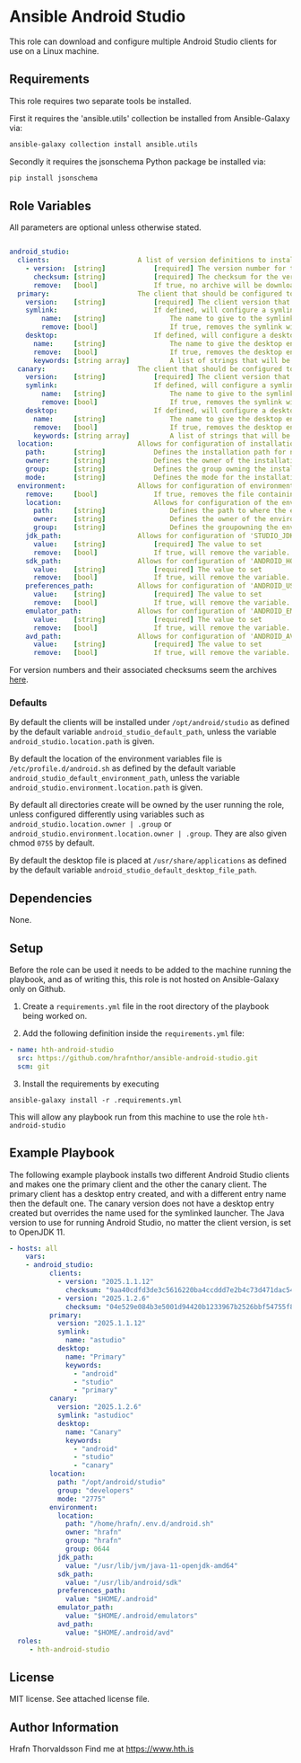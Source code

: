 # Ansible Android Studio 

This role can download and configure multiple Android Studio clients for use on a Linux machine.

## Requirements

This role requires two separate tools be installed.

First it requires the 'ansible.utils' collection be installed from Ansible-Galaxy via:

```bash
ansible-galaxy collection install ansible.utils
```

Secondly it requires the jsonschema Python package be installed via:

```bash
pip install jsonschema
```

## Role Variables

All parameters are optional unless otherwise stated.

```yaml

android_studio:
  clients:                      A list of version definitions to install or remove.
    - version:  [string]            [required] The version number for the Android Studio client to install. 
      checksum: [string]            [required] The checksum for the version number archive being installed. See information below.
      remove:   [bool]              If true, no archive will be downloaded and any client matching the 'version' value will be removed.
  primary:                      The client that should be configured to be primary.
    version:    [string]            [required] The client version that should be marked as primary.
    symlink:                        If defined, will configure a symlink to the primary studio instance globally.
        name:   [string]                The name to give to the symlink, otherwise 'astudio' is used.
        remove: [bool]                  If true, removes the symlink with the given name.
    desktop:                        If defined, will configure a desktop entry for the primary studio instance globally.
      name:     [string]                The name to give the desktop entry, otherwise 'Android Studio' is used.
      remove:   [bool]                  If true, removes the desktop entry for the primary studio client.
      keywords: [string array]          A list of strings that will be set as keywords in the desktop entry.
  canary:                       The client that should be configured to be the canary client.
    version:    [string]            [required] The client version that should be marked as primary.
    symlink:                        If defined, will configure a symlink to the primary studio instance globally.
        name:   [string]                The name to give to the symlink, otherwise 'astudioc' is used.
        remove: [bool]                  If true, removes the symlink with the given name.
    desktop:                        If defined, will configure a desktop entry for the primary studio instance globally.
      name:     [string]                The name to give the desktop entry, otherwise 'Android Studio Canary' is used.
      remove:   [bool]                  If true, removes the desktop entry for the primary studio client.
      keywords: [string array]          A list of strings that will be set as keywords in the desktop entry.
  location:                     Allows for configuration of installation location.
    path:       [string]            Defines the installation path for new studio clients.
    owner:      [string]            Defines the owner of the installation path, otherwise 'root'.
    group:      [string]            Defines the group owning the installation path, otherwise the same as 'owner'.
    mode:       [string]            Defines the mode for the installation path, otherwise '0755'
  environment:                  Allows for configuration of environment variables.
    remove:     [bool]              If true, removes the file containing the environment variables.
    location:                       Allows for configuration of the environment file location. 
      path:     [string]                Defines the path to where the environment file is located.
      owner:    [string]                Defines the owner of the environment file.
      group:    [string]                Defines the groupowning the environment file, otherwise the same as 'owner'.
    jdk_path:                   Allows for configuration of 'STUDIO_JDK' variable
      value:    [string]            [required] The value to set 
      remove:   [bool]              If true, will remove the variable.
    sdk_path:                   Allows for configuration of 'ANDROID_HOME' variable.
      value:    [string]            [required] The value to set 
      remove:   [bool]              If true, will remove the variable.
    preferences_path:           Allows for configuration of 'ANDROID_USER_HOME' variable.
      value:    [string]            [required] The value to set 
      remove:   [bool]              If true, will remove the variable.
    emulator_path:              Allows for configuration of 'ANDROID_EMULATOR_HOME' variable.
      value:    [string]            [required] The value to set 
      remove:   [bool]              If true, will remove the variable.
    avd_path:                   Allows for configuration of 'ANDROID_AVD_HOME' variable.
      value:    [string]            [required] The value to set 
      remove:   [bool]              If true, will remove the variable.

```

For version numbers and their associated checksums seem the archives [here](https://developer.android.com/studio/archive).

### Defaults

By default the clients will be installed under `/opt/android/studio` as defined by the default variable `android_studio_default_path`, unless the variable `android_studio.location.path` is given.

By default the location of the environment variables file is `/etc/profile.d/android.sh` as defined by the default variable `android_studio_default_environment_path`, unless the variable `android_studio.environment.location.path` is given. 

By default all directories create will be owned by the user running the role, unless configured differently using variables such as `android_studio.location.owner | .group` or `android_studio.environment.location.owner | .group`. They are also given chmod `0755` by default.

By default the desktop file is placed at `/usr/share/applications` as defined by the default variable `android_studio_default_desktop_file_path`. 


## Dependencies

None.

## Setup

Before the role can be used it needs to be added to the machine running the playbook, and as of writing this, this role is not hosted on Ansible-Galaxy only on Github.

1. Create a `requirements.yml` file in the root directory of the playbook being worked on.

2. Add the following definition inside the `requirements.yml` file:

```yml
- name: hth-android-studio
  src: https://github.com/hrafnthor/ansible-android-studio.git
  scm: git
```

3. Install the requirements by executing 

```shell
ansible-galaxy install -r .requirements.yml
``` 

This will allow any playbook run from this machine to use the role `hth-android-studio`


## Example Playbook

The following example playbook installs two different Android Studio clients and makes one the primary client and the other the canary client. The primary client has a desktop entry created, and with a different entry name then the default one. The canary version does not have a desktop entry created but overrides the name used for the symlinked launcher. The Java version to use for running Android Studio, no matter the client version, is set to OpenJDK 11.

```yaml
- hosts: all
    vars:
    - android_studio:
          clients:
            - version: "2025.1.1.12"
              checksum: "9aa40cdfd3de3c5616220ba4ccddd7e2b4c73d471dac54dcfce0bdc38b7ec093"
            - version: "2025.1.2.6"
              checksum: "04e529e084b3e5001d94420b1233967b2526bbf54755f82b4be02c08ca359fbd"
          primary:
            version: "2025.1.1.12"
            symlink: 
              name: "astudio"
            desktop:
              name: "Primary"
              keywords: 
                - "android"
                - "studio"
                - "primary"
          canary:
            version: "2025.1.2.6"
            symlink: "astudioc"
            desktop:
              name: "Canary"
              keywords: 
                - "android"
                - "studio"
                - "canary"
          location:
            path: "/opt/android/studio"
            group: "developers"
            mode: "2775"
          environment:
            location:
              path: "/home/hrafn/.env.d/android.sh"
              owner: "hrafn"
              group: "hrafn"
              group: 0644
            jdk_path: 
              value: "/usr/lib/jvm/java-11-openjdk-amd64"
            sdk_path: 
              value: "/usr/lib/android/sdk"              
            preferences_path:
              value: "$HOME/.android"
            emulator_path:
              value: "$HOME/.android/emulators"
            avd_path: 
              value: "$HOME/.android/avd"
  roles:
     - hth-android-studio
```

License
-------

MIT license. See attached license file.

Author Information
------------------

Hrafn Thorvaldsson
Find me at https://www.hth.is
